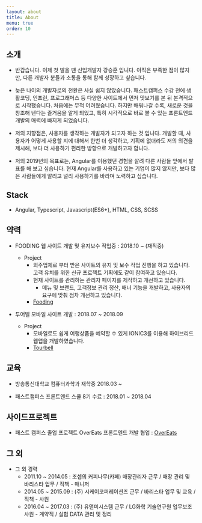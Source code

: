 ```yaml
---
layout: about
title: About
menu: true
order: 10
---
```


## 소개

- 반갑습니다. 이제 첫 발을 뗀 신입개발자 강승훈 입니다. 아직은 부족한 점이 많지만, 다른 개발자 분들과 소통을 통해 함께 성장하고 싶습니다.

- 늦은 나이의 개발자로의 전환은 사실 쉽지 않았습니다. 패스트캠퍼스 수강 전에 생활코딩, 인프런, 프로그래머스 등 다양한 사이트에서 먼저 맛보기를 본 뒤 본격적으로 시작했습니다. 처음에는 무척 어려웠습니다. 하지만 배워나갈 수록, 새로운 것을 창조해 낸다는 즐거움을 알게 되었고, 특히 시각적으로 바로 볼 수 있는 프론트엔드 개발의 매력에 빠지게 되었습니다.

- 저의 지향점은, 사용자를 생각하는 개발자가 되고자 하는 것 입니다. 개발할 때, 사용자가 어떻게 사용할 지에 대해서 한번 더 생각하고,
기획에 없더라도 저의 의견을 제시해, 보다 더 사용하기 편리한 방향으로 개발하고자 합니다.

- 저의 2019년의 목표로는, Angular를 이용했던 경험을 살려 다른 사람들 앞에서 발표를 해 보고 싶습니다. 현재 Angular를 사용하고 있는 기업이 많지 않지만,
보다 많은 사람들에게 알리고 널리 사용하기를 바라며 노력하고 싶습니다. 


## Stack 

-   Angular, Typescript, Javascript(ES6+), HTML, CSS, SCSS


## 약력

- FOODING 웹 사이트 개발 및 유지보수 작업중 : 2018.10 ~ (재직중)
    - Project
        - 외주업체로 부터 받은 사이트의 유지 및 보수 작업 진행을 하고 있습니다. 고객 유치를 위한 신규 프로젝트 기획에도 같이 참여하고 있습니다.
        - 현재 사이트를 관리하는 관리자 페이지를 제작하고 개선하고 있습니다.
            - 메뉴 및 브랜드, 고객정보 관리 정산, 배너 기능을 개발하고, 사용자의 요구에 맞춰 점차 개선하고 있습니다.
        - [Fooding](www.fooding.io)

- 투어벨 모바일 사이트 개발 : 2018.07 ~ 2018.09
    - Project
        - 모바일로도 쉽게 여행상품을 예약할 수 있게 IONIC3를 이용해 하이브리드 웹앱을 개발하였습니다.
        - [Tourbell](m.tourbell.co.kr)


## 교육

- 방송통신대학교 컴퓨터과학과 재학중 2018.03 ~ 

- 패스트캠퍼스 프론트엔드 스쿨 8기 수료 : 2018.01 ~ 2018.04


## 사이드프로젝트

- 패스트 캠퍼스 졸업 프로젝트 OverEats 프론트엔드 개발 협업 : [OverEats](https://github.com/FastCampusTeamTwo)


## 그 외

- 그 외 경력
    - 2011.10 ~ 2014.05 : 조셉의 커피나무(카페) 매장관리자 근무 / 매장 관리 및 바리스타 업무 / 직책 - 매니저
    - 2014.05 ~ 2015.09 : (주) 시케이코퍼레이션즈 근무 / 바리스타 업무 및 교육 / 직책 - 사원
    - 2016.04 ~ 2017.03 : (주) 유앤미시스템 근무 / LG화학 기술연구원 업무보조 사원 - 계약직 / 실험 DATA 관리 및 정리
